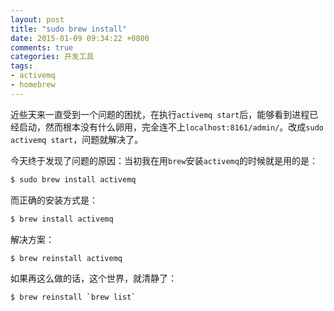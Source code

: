 ```yaml
---
layout: post
title: "sudo brew install"
date: 2015-01-09 09:34:22 +0800
comments: true
categories: 开发工具
tags:
- activemq
- homebrew
---
```

近些天来一直受到一个问题的困扰，在执行`activemq start`后，能够看到进程已经启动，然而根本没有什么卵用，完全连不上`localhost:8161/admin/`。改成`sudo activemq start`，问题就解决了。

今天终于发现了问题的原因：当初我在用`brew`安装`activemq`的时候就是用的是：
```bash
$ sudo brew install activemq
```
而正确的安装方式是：
```bash
$ brew install activemq
```
解决方案：
```bash
$ brew reinstall activemq
```
如果再这么做的话，这个世界，就清静了：
```bash
$ brew reinstall `brew list`
```